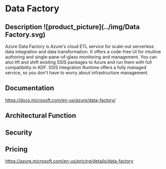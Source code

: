 # Data Factory                 



## Description											![product_picture](../img/Data Factory.svg)

Azure Data Factory is Azure's cloud ETL service for scale-out serverless data integration and data transformation.  It offers a code-free UI for intuitive authoring and single-pane-of-glass monitoring and management. You can also lift and shift existing SSIS packages to Azure and run them with full compatibility in ADF. SSIS Integration Runtime offers a fully managed service, so you don't have to worry about infrastructure management.





## Documentation

https://docs.microsoft.com/en-us/azure/data-factory/



## Architectural Function





## Security





## Pricing

https://azure.microsoft.com/en-us/pricing/details/data-factory



